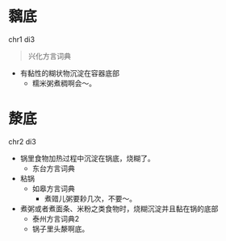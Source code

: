 # 黐底
chr1 di3
> 兴化方言词典
- 有黏性的糊状物沉淀在容器底部
  - 糯米粥煮稠啊会～。

# 漦底
chr2 di3
+ 锅里食物加热过程中沉淀在锅底，烧糊了。
  * 东台方言词典
+ 粘锅
  * 如皋方言词典
    - 煮䜺儿粥要耖几次，不要～。
+ 煮粥或者煮面条、米粉之类食物时，烧糊沉淀并且黏在锅的底部
  * 泰州方言词典2
  - 锅子里头漦啊底。
